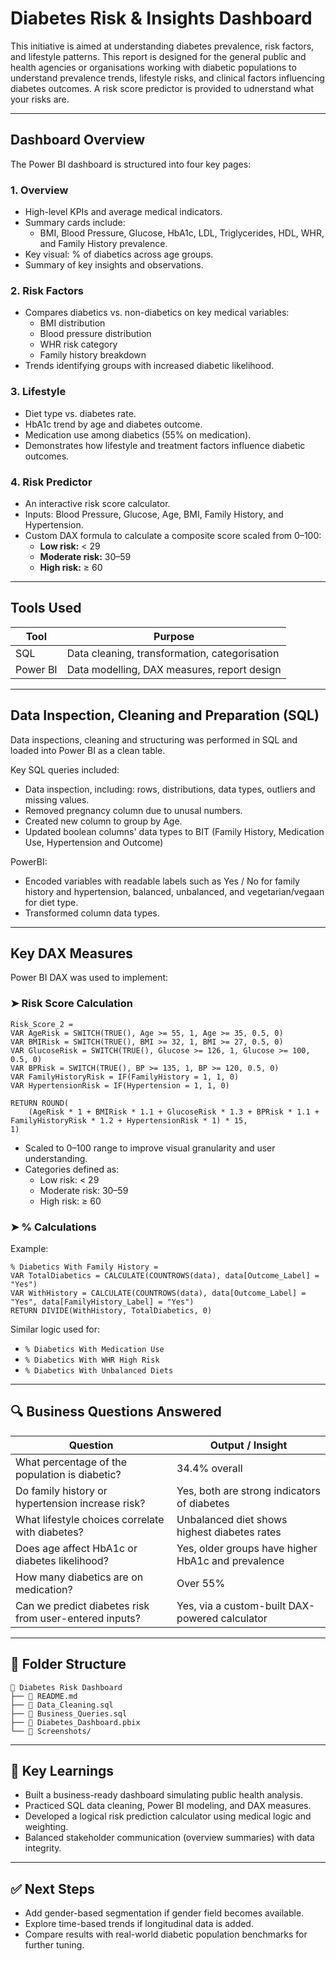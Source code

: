 # Diabetes Risk & Insights Dashboard

This initiative is aimed at understanding diabetes prevalence, risk factors, and lifestyle patterns. This report is designed for the general public and health agencies or organisations working with diabetic populations to understand prevalence trends, lifestyle risks, and clinical factors influencing diabetes outcomes. A risk score predictor is provided to udnerstand what your risks are. 

---

## Dashboard Overview

The Power BI dashboard is structured into four key pages:

### 1. **Overview**
- High-level KPIs and average medical indicators.
- Summary cards include:
  - BMI, Blood Pressure, Glucose, HbA1c, LDL, Triglycerides, HDL, WHR, and Family History prevalence.
- Key visual: % of diabetics across age groups.
- Summary of key insights and observations.

### 2. **Risk Factors**
- Compares diabetics vs. non-diabetics on key medical variables:
  - BMI distribution
  - Blood pressure distribution
  - WHR risk category
  - Family history breakdown
- Trends identifying groups with increased diabetic likelihood.

### 3. **Lifestyle**
- Diet type vs. diabetes rate.
- HbA1c trend by age and diabetes outcome.
- Medication use among diabetics (55% on medication).
- Demonstrates how lifestyle and treatment factors influence diabetic outcomes.

### 4. **Risk Predictor**
- An interactive risk score calculator.
- Inputs: Blood Pressure, Glucose, Age, BMI, Family History, and Hypertension.
- Custom DAX formula to calculate a composite score scaled from 0–100:
  - **Low risk:** < 29
  - **Moderate risk:** 30–59
  - **High risk:** ≥ 60

---

## Tools Used

| Tool       | Purpose                            |
|------------|-------------------------------------|
| SQL        | Data cleaning, transformation, categorisation |
| Power BI   | Data modelling, DAX measures, report design |

---

## Data Inspection, Cleaning and Preparation (SQL)

Data inspections, cleaning and structuring was performed in SQL and loaded into Power BI as a clean table.

Key SQL queries included:
- Data inspection, including: rows, distributions, data types, outliers and missing values. 
- Removed pregnancy column due to unusal numbers.
- Created new column to group by Age.
- Updated boolean columns' data types to BIT (Family History, Medication Use, Hypertension and Outcome)

PowerBI:
- Encoded variables with readable labels such as Yes / No for family history and hypertension, balanced, unbalanced, and vegetarian/vegaan for diet type.
- Transformed column data types.

---

## Key DAX Measures

Power BI DAX was used to implement:

### ➤ Risk Score Calculation

```DAX
Risk_Score_2 = 
VAR AgeRisk = SWITCH(TRUE(), Age >= 55, 1, Age >= 35, 0.5, 0)
VAR BMIRisk = SWITCH(TRUE(), BMI >= 32, 1, BMI >= 27, 0.5, 0)
VAR GlucoseRisk = SWITCH(TRUE(), Glucose >= 126, 1, Glucose >= 100, 0.5, 0)
VAR BPRisk = SWITCH(TRUE(), BP >= 135, 1, BP >= 120, 0.5, 0)
VAR FamilyHistoryRisk = IF(FamilyHistory = 1, 1, 0)
VAR HypertensionRisk = IF(Hypertension = 1, 1, 0)

RETURN ROUND(
    (AgeRisk * 1 + BMIRisk * 1.1 + GlucoseRisk * 1.3 + BPRisk * 1.1 + FamilyHistoryRisk * 1.2 + HypertensionRisk * 1) * 15,
1)
```

- Scaled to 0–100 range to improve visual granularity and user understanding.
- Categories defined as:
  - Low risk: < 29
  - Moderate risk: 30–59
  - High risk: ≥ 60

### ➤ % Calculations

Example:
```DAX
% Diabetics With Family History = 
VAR TotalDiabetics = CALCULATE(COUNTROWS(data), data[Outcome_Label] = "Yes")
VAR WithHistory = CALCULATE(COUNTROWS(data), data[Outcome_Label] = "Yes", data[FamilyHistory_Label] = "Yes")
RETURN DIVIDE(WithHistory, TotalDiabetics, 0)
```

Similar logic used for:
- `% Diabetics With Medication Use`
- `% Diabetics With WHR High Risk`
- `% Diabetics With Unbalanced Diets`

---

## 🔍 Business Questions Answered

| Question                                                  | Output / Insight                                        |
|-----------------------------------------------------------|----------------------------------------------------------|
| What percentage of the population is diabetic?            | 34.4% overall                                            |
| Do family history or hypertension increase risk?          | Yes, both are strong indicators of diabetes              |
| What lifestyle choices correlate with diabetes?           | Unbalanced diet shows highest diabetes rates             |
| Does age affect HbA1c or diabetes likelihood?             | Yes, older groups have higher HbA1c and prevalence       |
| How many diabetics are on medication?                     | Over 55%                                                 |
| Can we predict diabetes risk from user-entered inputs?    | Yes, via a custom-built DAX-powered calculator           |

---

## 📁 Folder Structure

```
📁 Diabetes Risk Dashboard
├── 📄 README.md
├── 📄 Data_Cleaning.sql
├── 📄 Business_Queries.sql
├── 📄 Diabetes_Dashboard.pbix
└── 📄 Screenshots/
```

---

## 📌 Key Learnings

- Built a business-ready dashboard simulating public health analysis.
- Practiced SQL data cleaning, Power BI modeling, and DAX measures.
- Developed a logical risk prediction calculator using medical logic and weighting.
- Balanced stakeholder communication (overview summaries) with data integrity.

---

## ✅ Next Steps

- Add gender-based segmentation if gender field becomes available.
- Explore time-based trends if longitudinal data is added.
- Compare results with real-world diabetic population benchmarks for further tuning.
